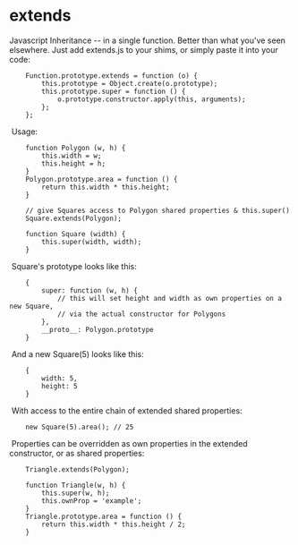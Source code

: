# extends
Javascript Inheritance -- in a single function. Better than what you've seen elsewhere. Just add extends.js to your shims, or simply paste it into your code:

        Function.prototype.extends = function (o) {
            this.prototype = Object.create(o.prototype);
            this.prototype.super = function () {
                o.prototype.constructor.apply(this, arguments);
            };
        };


&nbsp;Usage:

        function Polygon (w, h) {
            this.width = w;
            this.height = h;
        }
        Polygon.prototype.area = function () { 
            return this.width * this.height; 
        }
        
        // give Squares access to Polygon shared properties & this.super() 
        Square.extends(Polygon);
        
        function Square (width) {
            this.super(width, width);
        }
    
    
&nbsp;Square's prototype looks like this:

        {
            super: function (w, h) {
                // this will set height and width as own properties on a new Square,
                // via the actual constructor for Polygons
            },
            __proto__: Polygon.prototype
        }



&nbsp;And a new Square(5) looks like this:

        {
            width: 5,
            height: 5
        }

&nbsp;With access to the entire chain of extended shared properties:

        new Square(5).area(); // 25

&nbsp;Properties can be overridden as own properties in the extended constructor, or as shared properties:

        Triangle.extends(Polygon);
        
        function Triangle(w, h) {
            this.super(w, h);
            this.ownProp = 'example';
        }
        Triangle.prototype.area = function () {
            return this.width * this.height / 2;
        }
